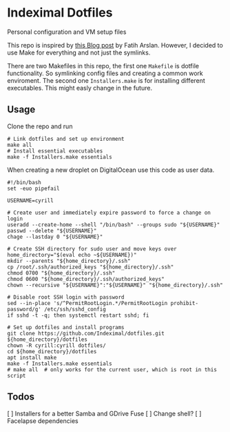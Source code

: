 # Indeximal Dotfiles
Personal configuration and VM setup files

This repo is inspired by [this Blog post](https://arslan.io/2019/01/07/using-the-ipad-pro-as-my-development-machine/) by Fatih Arslan.
However, I decided to use Make for everything and not just the symlinks.

There are two Makefiles in this repo, the first one `Makefile` is dotfile functionality.
So symlinking config files and creating a common work enviroment.
The second one `Installers.make` is for installing different executables.
This might easly change in the future.

## Usage
Clone the repo and run
```
# Link dotfiles and set up environment 
make all
# Install essential executables
make -f Installers.make essentials
```

When creating a new droplet on DigitalOcean use this code as user data.
```
#!/bin/bash
set -euo pipefail

USERNAME=cyrill

# Create user and immediately expire password to force a change on login
useradd --create-home --shell "/bin/bash" --groups sudo "${USERNAME}"
passwd --delete "${USERNAME}"
chage --lastday 0 "${USERNAME}"

# Create SSH directory for sudo user and move keys over
home_directory="$(eval echo ~${USERNAME})"
mkdir --parents "${home_directory}/.ssh"
cp /root/.ssh/authorized_keys "${home_directory}/.ssh"
chmod 0700 "${home_directory}/.ssh"
chmod 0600 "${home_directory}/.ssh/authorized_keys"
chown --recursive "${USERNAME}":"${USERNAME}" "${home_directory}/.ssh"

# Disable root SSH login with password
sed --in-place 's/^PermitRootLogin.*/PermitRootLogin prohibit-password/g' /etc/ssh/sshd_config
if sshd -t -q; then systemctl restart sshd; fi

# Set up dotfiles and install programs
git clone https://github.com/Indeximal/dotfiles.git ${home_directory}/dotfiles
chown -R cyrill:cyrill dotfiles/
cd ${home_directory}/dotfiles
apt install make
make -f Installers.make essentials
# make all  # only works for the current user, which is root in this script
```

## Todos
[ ] Installers for a better Samba and GDrive Fuse
[ ] Change shell?
[ ] Facelapse dependencies

